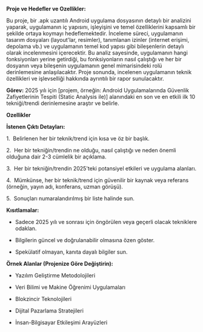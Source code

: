 **Proje ve Hedefler ve Ozellikler:** 



Bu proje, bir .apk uzantılı Android uygulama dosyasının detaylı bir analizini yaparak, uygulamanın iç yapısını, işleyişini ve temel özelliklerini kapsamlı bir şekilde ortaya koymayı hedeflemektedir. İnceleme süreci, uygulamanın tasarım dosyaları (layout'lar, resimler), tanımlanan izinler (internet erişimi, depolama vb.) ve uygulamanın temel kod yapısı gibi bileşenlerin detaylı olarak incelenmesini içerecektir. Bu analiz sayesinde, uygulamanın hangi fonksiyonları yerine getirdiği, bu fonksiyonların nasıl çalıştığı ve her bir dosyanın veya bileşenin uygulamanın genel mimarisindeki rolü derinlemesine anlaşılacaktır. Proje sonunda, incelenen uygulamanın teknik özellikleri ve işlevselliği hakkında ayrıntılı bir rapor sunulacaktır.





**Görev:** 2025 yılı için [projem, örneğin: Android Uygulamalarında Güvenlik Zafiyetlerinin Tespiti (Static Analysis ile)] alanındaki en son ve en etkili ilk 10 tekniği/trendi derinlemesine araştır ve belirle.



**Ozellikler** 



**İstenen Çıktı Detayları:**

1.  Belirlenen her bir teknik/trend için kısa ve öz bir başlık.

2.  Her bir tekniğin/trendin ne olduğu, nasıl çalıştığı ve neden önemli olduğuna dair 2-3 cümlelik bir açıklama.

3.  Her bir tekniğin/trendin 2025'teki potansiyel etkileri ve uygulama alanları.

4.  Mümkünse, her bir teknik/trend için güvenilir bir kaynak veya referans (örneğin, yayın adı, konferans, uzman görüşü).

5.  Sonuçları numaralandırılmış bir liste halinde sun.



**Kısıtlamalar:**

- Sadece 2025 yılı ve sonrası için öngörülen veya geçerli olacak tekniklere odaklan.

- Bilgilerin güncel ve doğrulanabilir olmasına özen göster.

- Spekülatif olmayan, kanıta dayalı bilgiler sun.



**Örnek Alanlar (Projenize Göre Değiştirin):**

- Yazılım Geliştirme Metodolojileri

- Veri Bilimi ve Makine Öğrenimi Uygulamaları

- Blokzincir Teknolojileri

- Dijital Pazarlama Stratejileri

- İnsan-Bilgisayar Etkileşimi Arayüzleri

